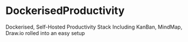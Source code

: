 # DockerisedProductivity
Dockerised, Self-Hosted Productivity Stack Including KanBan, MindMap, Draw.io rolled into an easy setup
